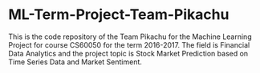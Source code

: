 # ML-Term-Project-Team-Pikachu
This is the code repository of the Team Pikachu for the Machine Learning Project for course CS60050 for the term 2016-2017. The field is Financial Data Analytics and the project topic is Stock Market Prediction based on Time Series Data and Market Sentiment. 
